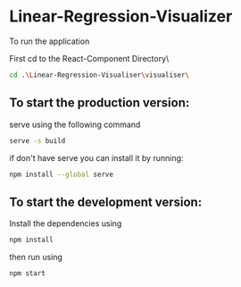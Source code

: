 # Linear-Regression-Visualizer

To run the application

First cd to the React-Component Directory\

```sh
cd .\Linear-Regression-Visualiser\visualiser\
```

## To start the production version:

serve using the following command

```sh
serve -s build
```

if don't have serve you can install it by running:

```sh
npm install --global serve
```

## To start the development version:

Install the dependencies using

```sh
npm install
```

then run using

```sh
npm start
```
